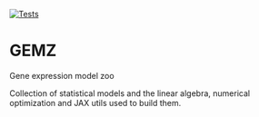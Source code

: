 [![Tests](https://github.com/emorice/gemz/actions/workflows/test.yml/badge.svg)](https://github.com/emorice/gemz/actions/workflows/test.yml)

# GEMZ
Gene expression model zoo

Collection of statistical models and the linear algebra, numerical optimization and JAX utils used to build them.
